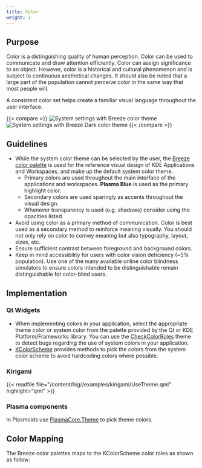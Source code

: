 ```yaml
---
title: Color
weight: 1
---
```


Purpose
-------

Color is a distinguishing quality of human perception. Color can be used
to communicate and draw attention efficiently. Color can assign
significance to an object. However, color is a historical and cultural
phenomenon and is subject to continuous aesthetical changes. It should
also be noted that a large part of the population cannot perceive color
in the same way that most people will.

A consistent color set helps create a familiar visual language
throughout the user interface.

{{< compare >}}
![System settings with Breeze color theme](/hig/Systemsettings.png)
![System settings with Breeze Dark color theme](/hig/Systemsettings-dark.png)
{{< /compare >}}

Guidelines
----------

-   While the system color theme can be selected by the user, the
    [Breeze color palette](../default) is
    used for the reference visual design of KDE Applications and
    Workspaces, and make up the default system color theme.
    -   Primary colors are used throughout the main interface of the
        applications and workspaces. **Plasma Blue** is used as the
        primary highlight color.
    -   Secondary colors are used sparingly as accents throughout the
        visual design.
    -   Whenever transparency is used (e.g. shadows) consider using the
        opacities listed.
-   Avoid using color as a primary method of communication. Color is
    best used as a secondary method to reinforce meaning visually. You
    should not only rely on color to convey meaning but also typography,
    layout, sizes, etc.
-   Ensure sufficient contrast between foreground and background colors.
-   Keep in mind accessibility for users with color vision deficiency
    (\~5% population). Use one of the many available online color
    blindness simulators to ensure colors intended to be distinguishable
    remain distinguishable for color-blind users.

Implementation
--------------

### Qt Widgets

-   When implementing colors in your application, select the appropriate
    theme color or system color from the palette provided by the Qt or
    KDE Platform/Frameworks library. You can use the
    [CheckColorRoles](https://store.kde.org/p/1001640/) theme to detect
    bugs regarding the use of system colors in your application.
-   [KColorScheme](http://api.kde.org/frameworks-api/frameworks5-apidocs/kconfigwidgets/html/classKColorScheme.html)
    provides methods to pick the colors from the system color scheme to
    avoid hardcoding colors where possible.

### Kirigami

{{< readfile file="/content/hig//examples/kirigami/UseTheme.qml" highlight="qml" >}}

### Plasma components

In Plasmoids use
[PlasmaCore.Theme](https://api.kde.org/frameworks/plasma-framework/html/classPlasma_1_1QuickTheme.html)
to pick theme colors.

Color Mapping
-------------

The Breeze color palettes maps to the KColorScheme color roles as shown
as follow:

